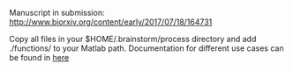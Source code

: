 Manuscript in submission: http://www.biorxiv.org/content/early/2017/07/18/164731

Copy all files in your $HOME/.brainstorm/process directory and add ./functions/ to your Matlab path. Documentation for different use cases can be found in [here](demos)
